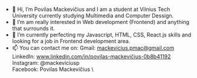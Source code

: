 - 👋 Hi, I’m Povilas Mackevičius and I am a student at Vilnius Tech University currently studying Multimedia and Computer Dessign.
- 👀 I’m am really interested in Web development (Frontend) and anything that surrounds it.
- 🌱 I’m currently perfecting my Javascript, HTML, CSS, React.js skills and looking for a job in Frontend development area.
- 📫 You can contact me on:
      Gmail: mackevicius.pmac@gmail.com \
      LinkedIn: www.linkedin.com/in/povilas-mackevičius-0b8b41192 \
      Instagram: @mackeviciusp \
      Facebook: Povilas Mackevičius \

<!---
mackevicius/mackevicius is a ✨ special ✨ repository because its `README.md` (this file) appears on your GitHub profile.
You can click the Preview link to take a look at your changes.
--->
